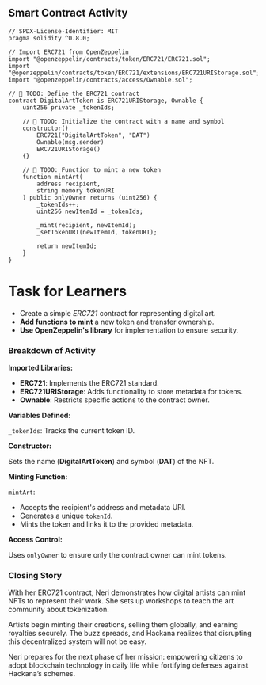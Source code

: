 ## Smart Contract Activity

```solidity
// SPDX-License-Identifier: MIT
pragma solidity ^0.8.0;

// Import ERC721 from OpenZeppelin
import "@openzeppelin/contracts/token/ERC721/ERC721.sol";
import "@openzeppelin/contracts/token/ERC721/extensions/ERC721URIStorage.sol";
import "@openzeppelin/contracts/access/Ownable.sol";

// 🚩 TODO: Define the ERC721 contract
contract DigitalArtToken is ERC721URIStorage, Ownable {
    uint256 private _tokenIds;

    // 🚩 TODO: Initialize the contract with a name and symbol
    constructor()
        ERC721("DigitalArtToken", "DAT")
        Ownable(msg.sender)
        ERC721URIStorage()
    {}

    // 🚩 TODO: Function to mint a new token
    function mintArt(
        address recipient,
        string memory tokenURI
    ) public onlyOwner returns (uint256) {
        _tokenIds++;
        uint256 newItemId = _tokenIds;

        _mint(recipient, newItemId);
        _setTokenURI(newItemId, tokenURI);

        return newItemId;
    }
}
```

# Task for Learners

- Create a simple _ERC721_ contract for representing digital art.
- **Add functions to mint** a new token and transfer ownership.
- **Use OpenZeppelin's library** for implementation to ensure security.

### Breakdown of Activity

**Imported Libraries:**

- **ERC721**: Implements the ERC721 standard.
- **ERC721URIStorage**: Adds functionality to store metadata for tokens.
- **Ownable**: Restricts specific actions to the contract owner.

**Variables Defined:**

`_tokenIds`: Tracks the current token ID.

**Constructor:**

Sets the name (**DigitalArtToken**) and symbol (**DAT**) of the NFT.

**Minting Function:**

`mintArt`:

- Accepts the recipient's address and metadata URI.
- Generates a unique `tokenId`.
- Mints the token and links it to the provided metadata.

**Access Control:**

Uses `onlyOwner` to ensure only the contract owner can mint tokens.

### Closing Story

With her ERC721 contract, Neri demonstrates how digital artists can mint NFTs to represent their work. She sets up workshops to teach the art community about tokenization.

Artists begin minting their creations, selling them globally, and earning royalties securely. The buzz spreads, and Hackana realizes that disrupting this decentralized system will not be easy.

Neri prepares for the next phase of her mission: empowering citizens to adopt blockchain technology in daily life while fortifying defenses against Hackana’s schemes.

